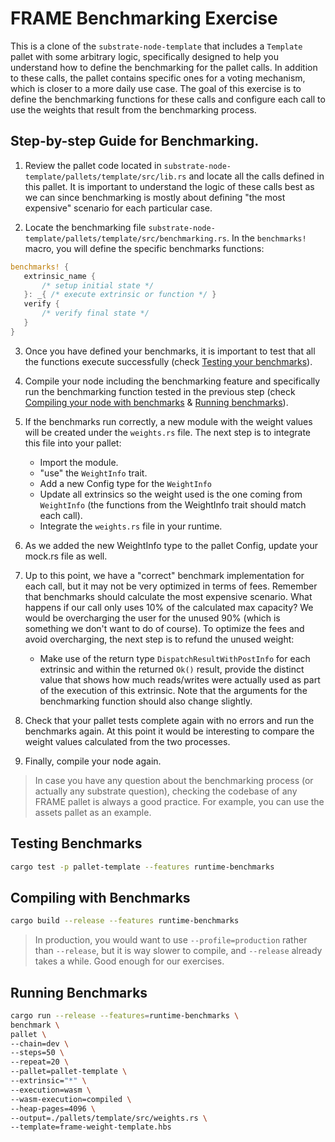 # FRAME Benchmarking Exercise

This is a clone of the `substrate-node-template` that includes a `Template` pallet with some arbitrary logic, specifically designed to help you understand how to define the benchmarking for the pallet calls.
In addition to these calls, the pallet contains specific ones for a voting mechanism, which is closer to a more daily use case.
The goal of this exercise is to define the benchmarking functions for these calls and configure each call to use the weights that result from the benchmarking process.

## Step-by-step Guide for Benchmarking.

1. Review the pallet code located in `substrate-node-template/pallets/template/src/lib.rs` and locate all the calls defined in this pallet.
   It is important to understand the logic of these calls best as we can since benchmarking is mostly about defining "the most expensive" scenario for each particular case.

2. Locate the benchmarking file `substrate-node-template/pallets/template/src/benchmarking.rs`.
   In the `benchmarks!` macro, you will define the specific benchmarks functions:

```rust
benchmarks! {
   extrinsic_name {
       /* setup initial state */
   }: _{ /* execute extrinsic or function */ }
   verify {
       /* verify final state */
   }
}
```

3.  Once you have defined your benchmarks, it is important to test that all the functions execute successfully (check [Testing your benchmarks](#testing-benchmarks)).

4.  Compile your node including the benchmarking feature and specifically run the benchmarking function tested in the previous step (check [Compiling your node with benchmarks](#compiling-with-benchmarks) & [Running benchmarks](#running-benchmarks)).

5.  If the benchmarks run correctly, a new module with the weight values will be created under the `weights.rs` file.
    The next step is to integrate this file into your pallet:

    - Import the module.
    - "use" the `WeightInfo` trait.
    - Add a new Config type for the `WeightInfo`
    - Update all extrinsics so the weight used is the one coming from `WeightInfo` (the functions from the WeightInfo trait should match each call).
    - Integrate the `weights.rs` file in your runtime.

6.  As we added the new WeightInfo type to the pallet Config, update your mock.rs file as well.

7.  Up to this point, we have a "correct" benchmark implementation for each call, but it may not be very optimized in terms of fees.
    Remember that benchmarks should calculate the most expensive scenario.
    What happens if our call only uses 10% of the calculated max capacity? We would be overcharging the user for the unused 90% (which is something we don't want to do of course).
    To optimize the fees and avoid overcharging, the next step is to refund the unused weight:

    - Make use of the return type `DispatchResultWithPostInfo` for each extrinsic and within the returned `Ok()` result, provide the distinct value that shows how much reads/writes were actually used as part of the execution of this extrinsic.
      Note that the arguments for the benchmarking function should also change slightly.

8.  Check that your pallet tests complete again with no errors and run the benchmarks again.
    At this point it would be interesting to compare the weight values calculated from the two processes.

9.  Finally, compile your node again.

> In case you have any question about the benchmarking process (or actually any substrate question), checking the codebase of any FRAME pallet is always a good practice.
> For example, you can use the assets pallet as an example.

## Testing Benchmarks

```sh
cargo test -p pallet-template --features runtime-benchmarks
```

## Compiling with Benchmarks

```sh
cargo build --release --features runtime-benchmarks
```

> In production, you would want to use `--profile=production` rather than `--release`, but it is way slower to compile, and `--release` already takes a while.
> Good enough for our exercises.

## Running Benchmarks

```sh
cargo run --release --features=runtime-benchmarks \
benchmark \
pallet \
--chain=dev \
--steps=50 \
--repeat=20 \
--pallet=pallet-template \
--extrinsic="*" \
--execution=wasm \
--wasm-execution=compiled \
--heap-pages=4096 \
--output=./pallets/template/src/weights.rs \
--template=frame-weight-template.hbs
```

